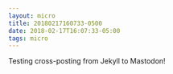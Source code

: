 ```yaml
---
layout: micro
title: 20180217160733-0500
date: 2018-02-17T16:07:33-05:00
tags: micro
---
```

Testing cross-posting from Jekyll to Mastodon! 